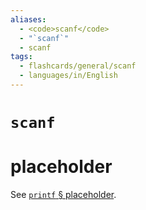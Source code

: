 ```yaml
---
aliases:
  - <code>scanf</code>
  - "`scanf`"
  - scanf
tags:
  - flashcards/general/scanf
  - languages/in/English
---
```


# `scanf`

# placeholder

See [`printf` § placeholder](printf.md#placeholder).
